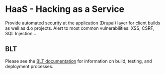 # HaaS - Hacking as a Service

Provide automated security at the application (Drupal) layer for client builds as well as d.o projects.
Alert to most common vulnerabilities: XSS, CSRF, SQL Injection...


## BLT

Please see the [BLT documentation](http://blt.readthedocs.io/en/latest/) for information on build, testing, and deployment processes.


